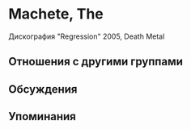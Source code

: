 # Machete, The

Дискография
"Regression" 2005, Death Metal

## Отношения с другими группами


## Обсуждения


## Упоминания

